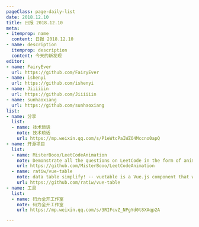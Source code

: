 ```yaml
---
pageClass: page-daily-list
date: 2018.12.10
title: 日报 2018.12.10
meta:
- itemprop: name
  content: 日报 2018.12.10
- name: description
  itemprop: description
  content: 今天的新发现
editor:
- name: FairyEver
  url: https://github.com/FairyEver
- name: ishenyi
  url: https://github.com/ishenyi
- name: Jiiiiiin
  url: https://github.com/Jiiiiiin
- name: sunhaoxiang
  url: https://github.com/sunhaoxiang
list:
- name: 分享
  list:
  - name: 技术琐话
    note: 技术琐话
    url: https://mp.weixin.qq.com/s/P1eWtcPaIWZO4Mccno0apQ
- name: 开源项目
  list:
  - name: MisterBooo/LeetCodeAnimation
    note: Demonstrate all the questions on LeetCode in the form of animation.（用动画的形式呈现解LeetCode题目的思路）
    url: https://github.com/MisterBooo/LeetCodeAnimation
  - name: ratiw/vue-table
    note: data table simplify! -- vuetable is a Vue.js component that will automatically request (JSON) data from the server and display them nicely in html table with swappable/extensible pagination component.
    url: https://github.com/ratiw/vue-table
- name: 工具
  list:
  - name: 码力全开工作室
    note: 码力全开工作室
    url: https://mp.weixin.qq.com/s/3RIFcvZ_NPgYd0t8XAqp2A

---
```


<daily-list v-bind="$page.frontmatter"/>